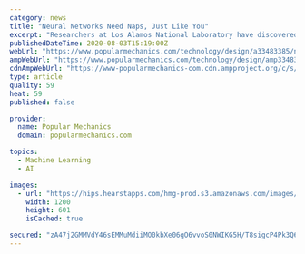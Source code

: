 ```yaml
---
category: news
title: "Neural Networks Need Naps, Just Like You"
excerpt: "Researchers at Los Alamos National Laboratory have discovered that neural networks benefit from periods of downtime, just like humans need a good night's rest. After long periods of work, a neural net can become unstable,"
publishedDateTime: 2020-08-03T15:19:00Z
webUrl: "https://www.popularmechanics.com/technology/design/a33483385/neural-networks-ai-need-naps-rest/"
ampWebUrl: "https://www.popularmechanics.com/technology/design/amp33483385/neural-networks-ai-need-naps-rest/"
cdnAmpWebUrl: "https://www-popularmechanics-com.cdn.ampproject.org/c/s/www.popularmechanics.com/technology/design/amp33483385/neural-networks-ai-need-naps-rest/"
type: article
quality: 59
heat: 59
published: false

provider:
  name: Popular Mechanics
  domain: popularmechanics.com

topics:
  - Machine Learning
  - AI

images:
  - url: "https://hips.hearstapps.com/hmg-prod.s3.amazonaws.com/images/blank-futuristic-cyborg-head-royalty-free-image-1596458274.jpg?crop=0.990xw:0.743xh;0,0.137xh&resize=1200:*"
    width: 1200
    height: 601
    isCached: true

secured: "zA47j2GMMVdY46sEMMuMdiiMO0kbXe06gO6vvoS0NWIKG5H/T8sigcP4Pk3Q6hCiueYP4vV9Iuj+nec3tDpSYpp+0f8lGwWWnTjqvJYK5LaIsqtCkp139tgwrkfhoPj4jK+dMCsrrZz4ocPwTd7ag8NnzSF6wLBCqF+oxl+8xXX5ClxkAYj0fd2dJz+LZL/iMfPhZuWa4lllwfcqEef8YLZMHB+JOraTWCyQKSnCwmoaAWsMvpI8RdrZM+aPlwO0l89okj65nySxjFvNoaUUocgB1IUngj0M235G5gPK/jBDSMz+DVcIs0oU0SLe67ccfvUGTF/m9m/KdRODI/bMkg==;8Ct6kCD0d6qXiHSLVbL0ZA=="
---
```


